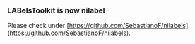 ### LABelsToolkit is now nilabel

Please check under [https://github.com/SebastianoF/nilabels](https://github.com/SebastianoF/nilabels).